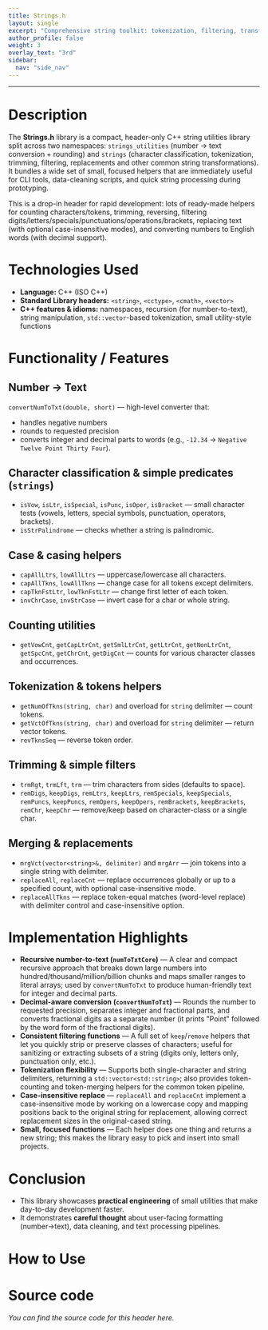 ```yaml
---
title: Strings.h
layout: single
excerpt: "Comprehensive string toolkit: tokenization, filtering, transforms, and number→text conversion."
author_profile: false
weight: 3
overlay_text: "3rd"
sidebar:
  nav: "side_nav"
---
```

---
# Description
The **Strings.h** library is a compact, header-only C++ string utilities library split across two namespaces: `strings_utilities` (number → text conversion + rounding) and `strings` (character classification, tokenization, trimming, filtering, replacements and other common string transformations). It bundles a wide set of small, focused helpers that are immediately useful for CLI tools, data-cleaning scripts, and quick string processing during prototyping.

This is a drop-in header for rapid development: lots of ready-made helpers for counting characters/tokens, trimming, reversing, filtering digits/letters/specials/punctuations/operations/brackets, replacing text (with optional case-insensitive modes), and converting numbers to English words (with decimal support).

# Technologies Used
- **Language:** C++ (ISO C++)
- **Standard Library headers:** `<string>`, `<cctype>`, `<cmath>`, `<vector>`
- **C++ features & idioms:** namespaces, recursion (for number-to-text), string manipulation, `std::vector`-based tokenization, small utility-style functions

# Functionality / Features
## Number → Text
  `convertNumToTxt(double, short)` — high-level converter that:
  - handles negative numbers
  - rounds to requested precision
  - converts integer and decimal parts to words (e.g., `-12.34` → `Negative Twelve Point Thirty Four`).

## Character classification & simple predicates (`strings`)
  - `isVow`, `isLtr`, `isSpecial`, `isPunc`, `isOper`, `isBracket` — small character tests (vowels, letters, special symbols, punctuation, operators, brackets).
  - `isStrPalindrome` — checks whether a string is palindromic.

## Case & casing helpers
  - `capAllLtrs`, `lowAllLtrs` — uppercase/lowercase all characters.
  - `capAllTkns`, `lowAllTkns` — change case for all tokens except delimiters.
  - `capTknFstLtr`, `lowTknFstLtr` — change first letter of each token.
  - `invChrCase`, `invStrCase` — invert case for a char or whole string.

## Counting utilities
  - `getVowCnt`, `getCapLtrCnt`, `getSmlLtrCnt`, `getLtrCnt`, `getNonLtrCnt`, `getSpcCnt`, `getChrCnt`, `getDigCnt` — counts for various character classes and occurrences.

## Tokenization & tokens helpers
  - `getNumOfTkns(string, char)` and overload for `string` delimiter — count tokens.
  - `getVctOfTkns(string, char)` and overload for `string` delimiter — return vector<string> tokens.
  - `revTknsSeq` — reverse token order.

## Trimming & simple filters
  - `trmRgt`, `trmLft`, `trm` — trim characters from sides (defaults to space).
  - `remDigs`, `keepDigs`, `remLtrs`, `keepLtrs`, `remSpecials`, `keepSpecials`, `remPuncs`, `keepPuncs`, `remOpers`, `keepOpers`, `remBrackets`, `keepBrackets`, `remChr`, `keepChr` — remove/keep based on character-class or a single char.

## Merging & replacements
  - `mrgVct(vector<string>&, delimiter)` and `mrgArr` — join tokens into a single string with delimiter.
  - `replaceAll`, `replaceCnt` — replace occurrences globally or up to a specified count, with optional case-insensitive mode.
  - `replaceAllTkns` — replace token-equal matches (word-level replace) with delimiter control and case-insensitive option.

# Implementation Highlights
- **Recursive number-to-text (`numToTxtCore`)** — A clear and compact recursive approach that breaks down large numbers into hundred/thousand/million/billion chunks and maps smaller ranges to literal arrays; used by `convertNumToTxt` to produce human-friendly text for integer and decimal parts.
- **Decimal-aware conversion (`convertNumToTxt`)** — Rounds the number to requested precision, separates integer and fractional parts, and converts fractional digits as a separate number (it prints "Point" followed by the word form of the fractional digits).
- **Consistent filtering functions** — A full set of `keep`/`remove` helpers that let you quickly strip or preserve classes of characters; useful for sanitizing or extracting subsets of a string (digits only, letters only, punctuation only, etc.).
- **Tokenization flexibility** — Supports both single-character and string delimiters, returning a `std::vector<std::string>`; also provides token-counting and token-merging helpers for the common token pipeline.
- **Case-insensitive replace** — `replaceAll` and `replaceCnt` implement a case-insensitive mode by working on a lowercase copy and mapping positions back to the original string for replacement, allowing correct replacement sizes in the original-cased string.
- **Small, focused functions** — Each helper does one thing and returns a new string; this makes the library easy to pick and insert into small projects.

# Conclusion
- This library showcases **practical engineering** of small utilities that make day-to-day development faster.
- It demonstrates **careful thought** about user-facing formatting (number→text), data cleaning, and text processing pipelines.

# How to Use

# Source code
*You can find the source code for this header here.*